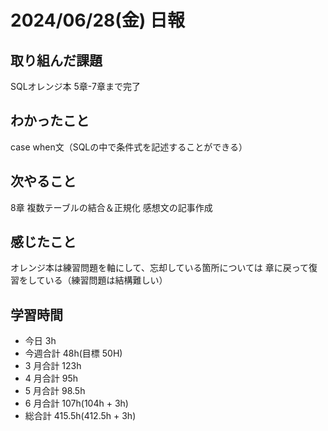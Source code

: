 # 2024/06/28(金) 日報

## 取り組んだ課題
SQLオレンジ本 5章-7章まで完了

## わかったこと
case when文（SQLの中で条件式を記述することができる）

## 次やること
8章 複数テーブルの結合＆正規化
感想文の記事作成

## 感じたこと
オレンジ本は練習問題を軸にして、忘却している箇所については
章に戻って復習をしている（練習問題は結構難しい）

## 学習時間

- 今日 3h
- 今週合計 48h(目標 50H)
- 3 月合計 123h
- 4 月合計 95h
- 5 月合計 98.5h
- 6 月合計 107h(104h + 3h)
- 総合計 415.5h(412.5h + 3h)
